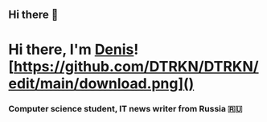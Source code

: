 ## Hi there 👋
# Hi there, I'm [Denis]([(https://chat.mistral.ai/chat)])![https://github.com/DTRKN/DTRKN/edit/main/download.png]() 
### Computer science student, IT news writer from Russia 🇷🇺
<!--
**DTRKN/DTRKN** is a ✨ _special_ ✨ repository because its `README.md` (this file) appears on your GitHub profile.

Here are some ideas to get you started:

- 🔭 I’m currently working on ...
- 🌱 I’m currently learning ...
- 👯 I’m looking to collaborate on ...
- 🤔 I’m looking for help with ...
- 💬 Ask me about ...
- 📫 How to reach me: ...
- 😄 Pronouns: ...
- ⚡ Fun fact: ...
-->
